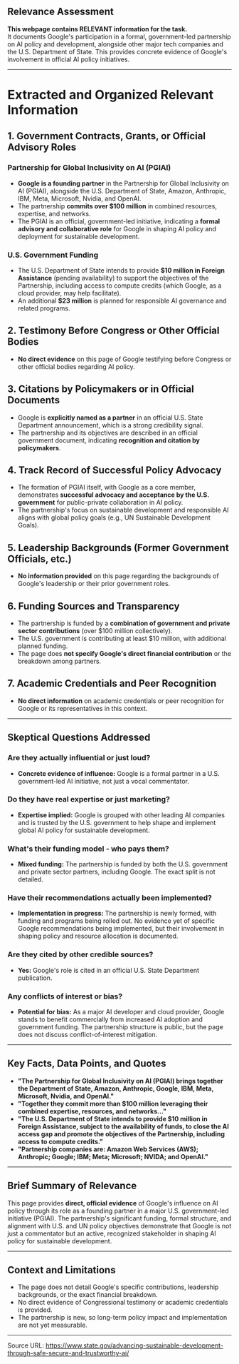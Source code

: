 ## Relevance Assessment

**This webpage contains RELEVANT information for the task.**  
It documents Google's participation in a formal, government-led partnership on AI policy and development, alongside other major tech companies and the U.S. Department of State. This provides concrete evidence of Google's involvement in official AI policy initiatives.

---

# Extracted and Organized Relevant Information

## 1. Government Contracts, Grants, or Official Advisory Roles

### Partnership for Global Inclusivity on AI (PGIAI)
- **Google is a founding partner** in the Partnership for Global Inclusivity on AI (PGIAI), alongside the U.S. Department of State, Amazon, Anthropic, IBM, Meta, Microsoft, Nvidia, and OpenAI.
- The partnership **commits over $100 million** in combined resources, expertise, and networks.
- The PGIAI is an official, government-led initiative, indicating a **formal advisory and collaborative role** for Google in shaping AI policy and deployment for sustainable development.

### U.S. Government Funding
- The U.S. Department of State intends to provide **$10 million in Foreign Assistance** (pending availability) to support the objectives of the Partnership, including access to compute credits (which Google, as a cloud provider, may help facilitate).
- An additional **$23 million** is planned for responsible AI governance and related programs.

## 2. Testimony Before Congress or Other Official Bodies

- **No direct evidence** on this page of Google testifying before Congress or other official bodies regarding AI policy.

## 3. Citations by Policymakers or in Official Documents

- Google is **explicitly named as a partner** in an official U.S. State Department announcement, which is a strong credibility signal.
- The partnership and its objectives are described in an official government document, indicating **recognition and citation by policymakers**.

## 4. Track Record of Successful Policy Advocacy

- The formation of PGIAI itself, with Google as a core member, demonstrates **successful advocacy and acceptance by the U.S. government** for public-private collaboration in AI policy.
- The partnership's focus on sustainable development and responsible AI aligns with global policy goals (e.g., UN Sustainable Development Goals).

## 5. Leadership Backgrounds (Former Government Officials, etc.)

- **No information provided** on this page regarding the backgrounds of Google's leadership or their prior government roles.

## 6. Funding Sources and Transparency

- The partnership is funded by a **combination of government and private sector contributions** (over $100 million collectively).
- The U.S. government is contributing at least $10 million, with additional planned funding.
- The page does **not specify Google's direct financial contribution** or the breakdown among partners.

## 7. Academic Credentials and Peer Recognition

- **No direct information** on academic credentials or peer recognition for Google or its representatives in this context.

---

## Skeptical Questions Addressed

### Are they actually influential or just loud?
- **Concrete evidence of influence:** Google is a formal partner in a U.S. government-led AI initiative, not just a vocal commentator.

### Do they have real expertise or just marketing?
- **Expertise implied:** Google is grouped with other leading AI companies and is trusted by the U.S. government to help shape and implement global AI policy for sustainable development.

### What's their funding model - who pays them?
- **Mixed funding:** The partnership is funded by both the U.S. government and private sector partners, including Google. The exact split is not detailed.

### Have their recommendations actually been implemented?
- **Implementation in progress:** The partnership is newly formed, with funding and programs being rolled out. No evidence yet of specific Google recommendations being implemented, but their involvement in shaping policy and resource allocation is documented.

### Are they cited by other credible sources?
- **Yes:** Google's role is cited in an official U.S. State Department publication.

### Any conflicts of interest or bias?
- **Potential for bias:** As a major AI developer and cloud provider, Google stands to benefit commercially from increased AI adoption and government funding. The partnership structure is public, but the page does not discuss conflict-of-interest mitigation.

---

## Key Facts, Data Points, and Quotes

- **"The Partnership for Global Inclusivity on AI (PGIAI) brings together the Department of State, Amazon, Anthropic, Google, IBM, Meta, Microsoft, Nvidia, and OpenAI."**
- **"Together they commit more than $100 million leveraging their combined expertise, resources, and networks..."**
- **"The U.S. Department of State intends to provide $10 million in Foreign Assistance, subject to the availability of funds, to close the AI access gap and promote the objectives of the Partnership, including access to compute credits."**
- **"Partnership companies are: Amazon Web Services (AWS); Anthropic; Google; IBM; Meta; Microsoft; NVIDA; and OpenAI."**

---

## Brief Summary of Relevance

This page provides **direct, official evidence** of Google's influence on AI policy through its role as a founding partner in a major U.S. government-led initiative (PGIAI). The partnership's significant funding, formal structure, and alignment with U.S. and UN policy objectives demonstrate that Google is not just a commentator but an active, recognized stakeholder in shaping AI policy for sustainable development.

---

## Context and Limitations

- The page does not detail Google's specific contributions, leadership backgrounds, or the exact financial breakdown.
- No direct evidence of Congressional testimony or academic credentials is provided.
- The partnership is new, so long-term policy impact and implementation are not yet measurable.

---

Source URL: https://www.state.gov/advancing-sustainable-development-through-safe-secure-and-trustworthy-ai/